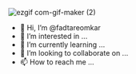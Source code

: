 ![ezgif com-gif-maker (2)](https://user-images.githubusercontent.com/108358005/176448972-66cbccbb-8dc2-495f-a3e8-904dddf16db7.gif)
- 👋 Hi, I’m @fadtareomkar
- 👀 I’m interested in ...
- 🌱 I’m currently learning ...
- 💞️ I’m looking to collaborate on ...
- 📫 How to reach me ...

<!---
fadtareomkar/fadtareomkar is a ✨ special ✨ repository because its `README.md` (this file) appears on your GitHub profile.
You can click the Preview link to take a look at your changes.
--->
